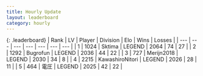 ```yaml
---
title: Hourly Update
layout: leaderboard
category: hourly
---
```


{: .leaderboard}
| Rank | LV | Player | Division | Elo | Wins | Losses |
| --- | --- | --- | --- | --- | --- | --- |
| <span data-change="3">1</span> | 1024 | <span title="ID: 353063">Sktima</span> | LEGEND | <span data-change="41">2064</span> | <span data-change="6">74</span> | <span data-change="0">27</span> |
| <span data-change="-1">2</span> | 1292 | <span title="ID: 46333">Bugrofun</span> | LEGEND | <span data-change="0">2036</span> | <span data-change="0">44</span> | <span data-change="0">22</span> |
| <span data-change="2">3</span> | 727 | <span title="ID: 489101">Merijn2018</span> | LEGEND | <span data-change="8">2030</span> | <span data-change="1">34</span> | <span data-change="0">8</span> |
| <span data-change="-2">4</span> | 2215 | <span title="ID: 164871">KawashiroNitori</span> | LEGEND | <span data-change="0">2026</span> | <span data-change="0">28</span> | <span data-change="0">11</span> |
| <span data-change="-2">5</span> | 464 | <span title="ID: 407707">電圧</span> | LEGEND | <span data-change="0">2025</span> | <span data-change="0">42</span> | <span data-change="0">22</span> |